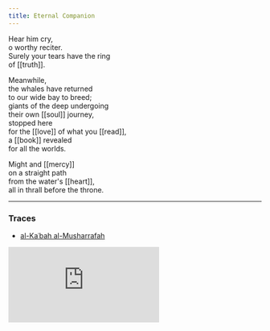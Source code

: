 ```yaml
---
title: Eternal Companion
---
```


Hear him cry,  
o worthy reciter.  
Surely your tears have the ring  
of [[truth]].  
  
Meanwhile,  
the whales have returned  
to our wide bay to breed;  
giants of the deep undergoing  
their own [[soul]] journey,  
stopped here  
for the [[love]] of what you [[read]],  
a [[book]] revealed  
for all the worlds.  
  
Might and [[mercy]]  
on a straight path   
from the water's [[heart]],  
all in thrall before the throne.  

---

### Traces

* [al-Kaʿbah al-Musharrafah](https://www.youtube-nocookie.com/watch?v=qXAewLnAPw8&list=PLzFr0xRIkb3gVfjRtai2-XBlvWVprgHqP&index=16)

<iframe class="video" src="https://www.youtube-nocookie.com/embed/qXAewLnAPw8" frameborder="0" allow="accelerometer; autoplay; encrypted-media; gyroscope; picture-in-picture" allowfullscreen></iframe>